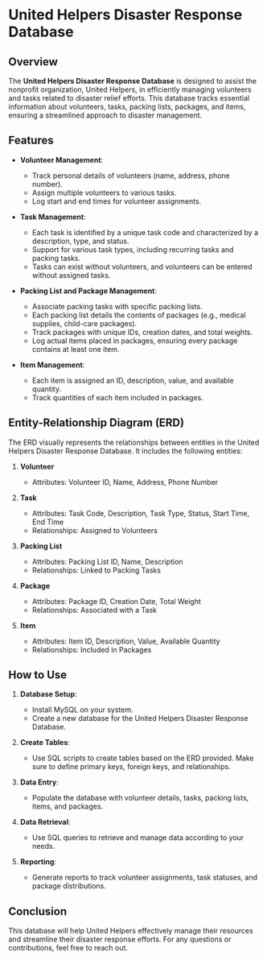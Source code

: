 # United Helpers Disaster Response Database

## Overview
The **United Helpers Disaster Response Database** is designed to assist the nonprofit organization, United Helpers, in efficiently managing volunteers and tasks related to disaster relief efforts. This database tracks essential information about volunteers, tasks, packing lists, packages, and items, ensuring a streamlined approach to disaster management.

## Features
- **Volunteer Management**: 
  - Track personal details of volunteers (name, address, phone number).
  - Assign multiple volunteers to various tasks.
  - Log start and end times for volunteer assignments.

- **Task Management**: 
  - Each task is identified by a unique task code and characterized by a description, type, and status.
  - Support for various task types, including recurring tasks and packing tasks.
  - Tasks can exist without volunteers, and volunteers can be entered without assigned tasks.

- **Packing List and Package Management**:
  - Associate packing tasks with specific packing lists.
  - Each packing list details the contents of packages (e.g., medical supplies, child-care packages).
  - Track packages with unique IDs, creation dates, and total weights.
  - Log actual items placed in packages, ensuring every package contains at least one item.

- **Item Management**:
  - Each item is assigned an ID, description, value, and available quantity.
  - Track quantities of each item included in packages.

## Entity-Relationship Diagram (ERD)
The ERD visually represents the relationships between entities in the United Helpers Disaster Response Database. It includes the following entities:

1. **Volunteer**
   - Attributes: Volunteer ID, Name, Address, Phone Number

2. **Task**
   - Attributes: Task Code, Description, Task Type, Status, Start Time, End Time
   - Relationships: Assigned to Volunteers

3. **Packing List**
   - Attributes: Packing List ID, Name, Description
   - Relationships: Linked to Packing Tasks

4. **Package**
   - Attributes: Package ID, Creation Date, Total Weight
   - Relationships: Associated with a Task

5. **Item**
   - Attributes: Item ID, Description, Value, Available Quantity
   - Relationships: Included in Packages

## How to Use
1. **Database Setup**:
   - Install MySQL on your system.
   - Create a new database for the United Helpers Disaster Response Database.

2. **Create Tables**:
   - Use SQL scripts to create tables based on the ERD provided. Make sure to define primary keys, foreign keys, and relationships.

3. **Data Entry**:
   - Populate the database with volunteer details, tasks, packing lists, items, and packages.

4. **Data Retrieval**:
   - Use SQL queries to retrieve and manage data according to your needs.

5. **Reporting**:
   - Generate reports to track volunteer assignments, task statuses, and package distributions.

## Conclusion
This database will help United Helpers effectively manage their resources and streamline their disaster response efforts. For any questions or contributions, feel free to reach out.
